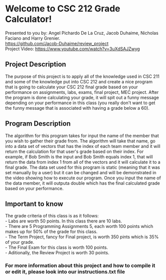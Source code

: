 # Welcome to CSC 212 Grade Calculator!

Presented to you by: Angel Pichardo De La Cruz, Jacob Duhaime, Nicholas Faciano and Harry Grenier.
<br>
https://github.com/Jacob-Duhaime/review_project
<br>
Project Video: https://www.youtube.com/watch?v=3uXdSAJZwyg
<h2>Project Description </h2>
The purpose of this project is to apply all of the knowledge used in CSC 211 and some of the knowledge put into CSC 212 and create a nice program that is going to calculate your CSC 212 final grade based on your performance on assignments, labs, exams, final project, MEC project. After the program is done calculating your grade, it will spit out a funny message depending on your performance in this class (you really don't want to get the funny message that is associated with having a grade below a 60). 
<br>

<h2>Program Description</h2>
The algorithm for this program takes for input the name of the member that you wish to gather their grade from. The algorithm will take that name, go into a data set of vectors that has the index of each team member and it will return the calculation for that user's grade based on their index. For example, if Bob Smith is the input and Bob Smith equals index 1, that will return the data from index 1 from all of the vectors and it will calculate it to a final grade. The data set used for this program is static (meaning that it was set manually by a user) but it can be changed and will be demonstrated in the video showing how to execute our program. Once you input the name of the data member, it will outputa double which has the final calculated grade based on your performance. 
<br>

<h2>Important to know</h2>
The grade criteria of this class is as it follows:
<br>
- Labs are worth 50 points. In this class there are 10 labs.
<br>
- There are 5 Programming Assignments	5, each worth 100 points which makes up for 50% of the grade for this class.
<br>
- The Term Project, fancy for Final project, is worth 350 pints which is 35% of your grade.
<br>
- The Final Exam for this class is worth 100 points.
<br>
- Aditionally, the Review Project is worth 30 points.
<br>

<h3>For more information about this project and how to compile it or edit it, please look into our <b>instructions.txt</b> file </h3>
